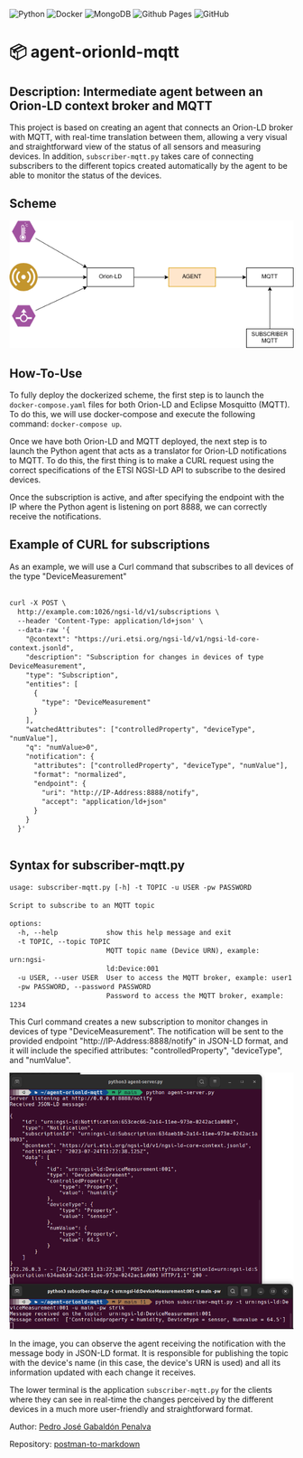 ![Python](https://img.shields.io/badge/python-3670A0?style=for-the-badge&logo=python&logoColor=ffdd54)
![Docker](https://img.shields.io/badge/docker-%230db7ed.svg?style=for-the-badge&logo=docker&logoColor=white)
![MongoDB](https://img.shields.io/badge/MongoDB-%234ea94b.svg?style=for-the-badge&logo=mongodb&logoColor=white)
![Github Pages](https://img.shields.io/badge/github%20pages-121013?style=for-the-badge&logo=github&logoColor=white)
![GitHub](https://img.shields.io/badge/github-%23121011.svg?style=for-the-badge&logo=github&logoColor=white)

# 📦  agent-orionld-mqtt
## Description: Intermediate agent between an Orion-LD context broker and MQTT

This project is based on creating an agent that connects an Orion-LD broker with MQTT, with real-time translation between them, allowing a very visual and straightforward view of the status of all sensors and measuring devices. In addition, `subscriber-mqtt.py` takes care of connecting subscribers to the different topics created automatically by the agent to be able to monitor the status of the devices.

## Scheme

![Drag Racing](./resources/scheme.png)


## How-To-Use

To fully deploy the dockerized scheme, the first step is to launch the `docker-compose.yaml` files for both Orion-LD and Eclipse Mosquitto (MQTT). To do this, we will use docker-compose and execute the following command: `docker-compose up`.

Once we have both Orion-LD and MQTT deployed, the next step is to launch the Python agent that acts as a translator for Orion-LD notifications to MQTT. To do this, the first thing is to make a CURL request using the correct specifications of the ETSI NGSI-LD API to subscribe to the desired devices.

Once the subscription is active, and after specifying the endpoint with the IP where the Python agent is listening on port 8888, we can correctly receive the notifications.

## Example of CURL for subscriptions

As an example, we will use a Curl command that subscribes to all devices of the type "DeviceMeasurement"

```

curl -X POST \
  http://example.com:1026/ngsi-ld/v1/subscriptions \
  --header 'Content-Type: application/ld+json' \
  --data-raw '{
    "@context": "https://uri.etsi.org/ngsi-ld/v1/ngsi-ld-core-context.jsonld",
    "description": "Subscription for changes in devices of type DeviceMeasurement",
    "type": "Subscription",
    "entities": [
      {
        "type": "DeviceMeasurement"
      }
    ],
    "watchedAttributes": ["controlledProperty", "deviceType", "numValue"],
    "q": "numValue>0",
    "notification": {
      "attributes": ["controlledProperty", "deviceType", "numValue"],
      "format": "normalized",
      "endpoint": {
        "uri": "http://IP-Address:8888/notify",
        "accept": "application/ld+json"
      }
    }
  }'


```

## Syntax for subscriber-mqtt.py

```
usage: subscriber-mqtt.py [-h] -t TOPIC -u USER -pw PASSWORD

Script to subscribe to an MQTT topic

options:
  -h, --help            show this help message and exit
  -t TOPIC, --topic TOPIC
                        MQTT topic name (Device URN), example: urn:ngsi-
                        ld:Device:001
  -u USER, --user USER  User to access the MQTT broker, example: user1
  -pw PASSWORD, --password PASSWORD
                        Password to access the MQTT broker, example: 1234

```


This Curl command creates a new subscription to monitor changes in devices of type "DeviceMeasurement". The notification will be sent to the provided endpoint "http://IP-Address:8888/notify" in JSON-LD format, and it will include the specified attributes: "controlledProperty", "deviceType", and "numValue".

![Drag Racing](./resources/agent-subscriber.png)

In the image, you can observe the agent receiving the notification with the message body in JSON-LD format. It is responsible for publishing the topic with the device's name (in this case, the device's URN is used) and all its information updated with each change it receives.

The lower terminal is the application `subscriber-mqtt.py` for the clients where they can see in real-time the changes perceived by the different devices in a much more user-friendly and straightforward format.

Author: [Pedro José Gabaldón Penalva](https://github.com/CodeStrik/)

Repository: [postman-to-markdown](https://github.com/CodeStrik/agent-orionld-mqtt/tree/main)